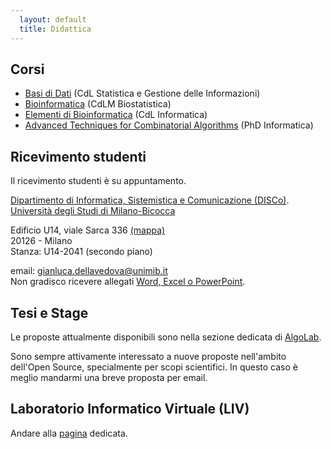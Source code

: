 ```yaml
---
  layout: default
  title: Didattica
---
```


## Corsi

*  [Basi di Dati](http://elearning.unimib.it/course/view.php?id=11737) (CdL Statistica e
   Gestione delle Informazioni)
*  [Bioinformatica](http://elearning.unimib.it/course/view.php?id=7673) (CdLM Biostatistica)
*  [Elementi di
   Bioinformatica](http://elearning.unimib.it/course/view.php?id=10949) (CdL Informatica)
*  [Advanced Techniques for Combinatorial Algorithms](http://algolab.eu/2016/02/05/advanced-techniques-for-combinatorial-algorithms/)
   (PhD Informatica)

## Ricevimento studenti

Il ricevimento studenti è su appuntamento.


[Dipartimento di Informatica, Sistemistica
e Comunicazione (DISCo)](http://www.disco.unimib.it).  
[Università degli Studi di Milano-Bicocca](http://www.unimib.it)  

Edificio U14, viale Sarca 336
[(mappa)](https://www.openstreetmap.org/note/236583)  
20126 - Milano  
Stanza: U14-2041 (secondo piano)


email:
[gianluca.dellavedova@unimib.it](mailto://gianluca.dellavedova@unimib.it)  
Non gradisco ricevere allegati [Word, Excel o PowerPoint](http://www.fsf.org/philosophy/no-word-attachments.html).

## Tesi e Stage

Le proposte attualmente disponibili sono nella sezione dedicata di
[AlgoLab](http://algolab.eu/category/stage/).

Sono sempre attivamente interessato a nuove proposte nell'ambito
dell'Open Source, specialmente per scopi scientifici. In questo caso è
meglio mandarmi una breve proposta per email.


## Laboratorio Informatico Virtuale (LIV)

Andare alla [pagina](/liv) dedicata.
